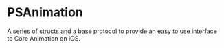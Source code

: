 # PSAnimation
A series of structs and a base protocol to provide an easy to use interface to Core Animation on iOS.
